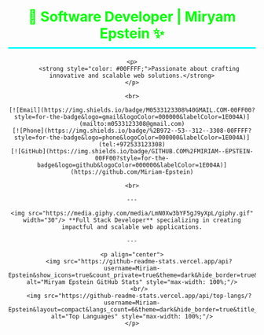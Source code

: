 <div align="center">
    <h1 style="color: #00FF00; border-bottom: 3px solid #00FFFF; padding-bottom: 10px; margin-bottom: 20px;">
        🌟 Software Developer | Miryam Epstein ✨
    </h1>
    
    <p>
        <strong style="color: #00FFFF;">Passionate about crafting innovative and scalable web solutions.</strong>
    </p>

    <br>
    
    [![Email](https://img.shields.io/badge/M0533123308%40GMAIL.COM-00FF00?style=for-the-badge&logo=gmail&logoColor=000000&labelColor=1E004A)](mailto:m0533123308@gmail.com)
    [![Phone](https://img.shields.io/badge/%2B972--53--312--3308-00FFFF?style=for-the-badge&logo=phone&logoColor=000000&labelColor=1E004A)](tel:+972533123308)
    [![GitHub](https://img.shields.io/badge/GITHUB.COM%2FMIRIAM--EPSTEIN-00FF00?style=for-the-badge&logo=github&logoColor=000000&labelColor=1E004A)](https://github.com/Miriam-Epstein)
    
    <br>

    ---

    <img src="https://media.giphy.com/media/LmN0Xw3bYF5gJ9yXpL/giphy.gif" width="30"/> **Full Stack Developer** specializing in creating impactful and scalable web applications.

    ---

    <p align="center">
        <img src="https://github-readme-stats.vercel.app/api?username=Miriam-Epstein&show_icons=true&count_private=true&theme=dark&hide_border=true&title_color=00FFFF&icon_color=00FF00&text_color=FFFFFF" alt="Miryam Epstein GitHub Stats" style="max-width: 100%;"/>
        <br/>
        <img src="https://github-readme-stats.vercel.app/api/top-langs/?username=Miriam-Epstein&layout=compact&langs_count=6&theme=dark&hide_border=true&title_color=00FFFF&icon_color=00FF00&text_color=FFFFFF" alt="Top Languages" style="max-width: 100%;"/>
    </p>

</div>

